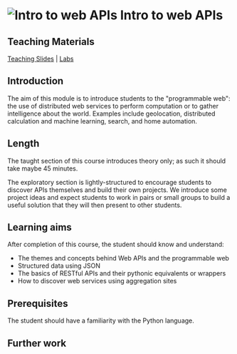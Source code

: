 # ![Intro to web APIs](assets/img/maps-372×594.png) Intro to web APIs
## Teaching Materials

[Teaching Slides](https://gitpitch.com/iotinafrica/intro-to-web-apis) |
[Labs](/labs/README.md)

## Introduction

The aim of this module is to introduce students to the "programmable web": the use of distributed
web services to perform computation or to gather intelligence about the world. Examples include
geolocation, distributed calculation and machine learning, search, and home automation.

## Length
The taught section of this course introduces theory only; as such it should take maybe 45 minutes.

The exploratory section is lightly-structured to encourage students to discover APIs themselves and build their own
projects. We introduce some project ideas and expect students to work in pairs or small groups to build a useful 
solution that they will then present to other students.

## Learning aims
After completion of this course, the student should know and understand:
* The themes and concepts behind Web APIs and the programmable web
* Structured data using JSON
* The basics of RESTful APIs and their pythonic equivalents or wrappers
* How to discover web services using aggregation sites

## Prerequisites
The student should have a familiarity with the Python language.

## Further work